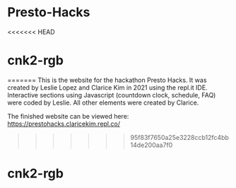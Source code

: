 # Presto-Hacks
<<<<<<< HEAD
# cnk2-rgb
=======
This is the website for the hackathon Presto Hacks. It was created by Leslie Lopez and Clarice Kim in 2021 using the repl.it IDE. 
Interactive sections using Javascript (countdown clock, schedule, FAQ) were coded by Leslie. All other elements were created by Clarice. 

The finished website can be viewed here: https://prestohacks.claricekim.repl.co/
>>>>>>> 95f83f7650a25e3228ccb12fc4bb14de200aa7f0
# cnk2-rgb
